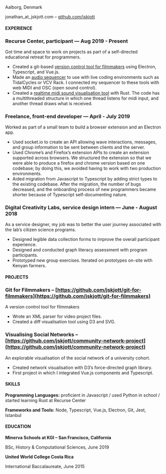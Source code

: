 Aalborg, Denmark 

jonathan\_at\_jskjott.com – [github.com/jskjott](github.com/jskjott)


#### EXPERIENCE

### **Recurse Center, participant** — Aug 2019 - Present

Got time and space to work on projects as part of a self-directed educational retreat for programmers.

- Created a git-based [version control tool for filmmakers](https://github.com/jskjott/git-for-filmmakers) using Electron, Typescript, and Vue.js. 
- Made an [audio sequencer](https://github.com/jskjott/casette) to use with live coding environments such as TidalCycles or VCV Rack. I connected my sequencer to these tools with web MIDI and OSC (open sound control).
- Created a [realtime midi sound visualisation tool](https://github.com/jskjott/midi-plotter) with Rust. The code has a multithreaded structure in which one thread listens for midi input, and another thread draws what is received.

### **Freelance,  front-end developer** — April - July 2019

Worked as part of a small team to build a browser extension and an Electron app.

- Used socket.io to create an API allowing wave interactions, messages, and group information to be sent between clients and the server.
- Used Chrome’s and Firefox’s extension APIs to create an extension supported across browsers. We structured the extension so that we were able to produce a firefox and chrome version based on one codebase; by doing this, we avoided having to work with two production environments.
- Aided migration from Javascript to Typescript by adding strict types to the existing codebase. After the migration, the number of bugs decreased, and the onboarding process of new programmers became shorter because of Typescript self-documenting nature.

### **Digital Creativity Labs, service design intern** — June - August 2018

As a service designer, my job was to better the user journey associated with the lab’s citizen science programs. 

- Designed legible data collection forms to improve the overall participant experience. 
- Designed and conducted graph literacy assessment with program participants.
- Prototyped new group exercises.
Iterated on prototypes on-site with Kenyan farmers. 
	

#### PROJECTS

### Git for Filmmakers – [https://github.com/jskjott/git-for-filmmakers](https://github.com/jskjott/git-for-filmmakers)

A version control tool for filmmakers

- Wrote an XML parser for video project files.
- Created a diff visualisation tool using D3 and SVG.

### Visualising Social Networks – [https://github.com/jskjott/community-network-project](https://github.com/jskjott/community-network-project)

An explorable visualisation of the social network of a university cohort.

- Created network visualisation with D3’s force-directed graph library.
- First project in which I integrated Vue.js components and Typescript.


#### SKILLS

**Programming Languages:** proficient in Javascript / used Python in school / started learning Rust at Recurse Center

**Frameworks and Tools:** Node, Typescript, Vue.js, Electron, Git, Jest, Istanbul


#### EDUCATION

**Minerva Schools at KGI – San Francisco, California**

BSc, History & Computational Sciences, June 2019

**United World College Costa Rica**

International Baccalaureate, June 2015